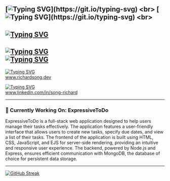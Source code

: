 
[![Typing SVG](https://readme-typing-svg.demolab.com?font=Fira+Code&duration=2000&pause=5000&color=44F711&random=false&width=435&lines=Hi%2C+I'm+Richard!)](https://git.io/typing-svg) <br>
[![Typing SVG](https://readme-typing-svg.demolab.com?font=Fira+Code&duration=2000&pause=5000&color=29F7B5&random=false&width=435&lines=...a+Full-Stack+Software+Developer.)](https://git.io/typing-svg) <br>
-----
[![Typing SVG](https://readme-typing-svg.demolab.com?font=Fira+Code&duration=2000&pause=5000&color=EE8FF7&random=false&width=435&lines=STATUS%3A+%5BOPEN+TO+WORK%5D)](https://git.io/typing-svg)
-----

[![Typing SVG](https://readme-typing-svg.demolab.com?font=Fira+Code&duration=2000&pause=60000&random=false&width=435&lines=Los+Angeles%2C+CA)](https://git.io/typing-svg) <br>
[![Typing SVG](https://readme-typing-svg.demolab.com?font=Fira+Code&duration=2000&pause=60000&random=false&width=435&lines=Stack%3A+JavaScript%2FMERN)](https://git.io/typing-svg)
-----
[![Typing SVG](https://readme-typing-svg.demolab.com?font=Fira+Code&duration=2000&pause=60000&color=E2F765&random=false&width=435&lines=Portfolio%3A)](https://git.io/typing-svg) <br>
www.richardsong.dev

[![Typing SVG](https://readme-typing-svg.demolab.com?font=Fira+Code&duration=2000&pause=60000&color=E2F765&random=false&width=435&lines=LinkedIn%3A)](https://git.io/typing-svg) <br>
www.linkedin.com/in/song-richard

-----
### 🚧 Currently Working On: ExpressiveToDo

ExpressiveToDo is a full-stack web application designed to help users manage their tasks effectively. The application features a user-friendly interface that allows users to create new tasks, specify due dates, and view a list of their tasks. The frontend of the application is built using HTML, CSS, JavaScript, and EJS for server-side rendering, providing an intuitive and responsive user experience. The backend, powered by Node.js and Express, ensures efficient communication with MongoDB, the database of choice for persistent data storage.

-----
[![GitHub Streak](https://streak-stats.demolab.com?user=Song-richard&theme=dark)](https://git.io/streak-stats)
